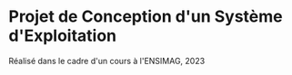 # Projet de Conception d'un Système d'Exploitation
Réalisé dans le cadre d'un cours à l'ENSIMAG, 2023

